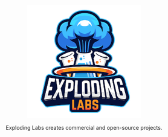 <p align="center">
  <img alt="Logo" height="300" src="https://github.com/explodinglabs/.github/blob/main/profile/logo.png?raw=true" />
</p>

<p align="center">
  Exploding Labs creates commercial and open-source projects.
</p>
